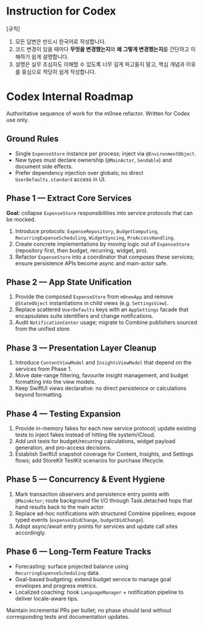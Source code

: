 # Instruction for Codex

[규칙]
1. 모든 답변은 반드시 한국어로 작성합니다.
2. 코드 변경이 있을 때마다 **무엇을 변경했는지**와 **왜 그렇게 변경했는지**를 간단하고 이해하기 쉽게 설명합니다.
3. 설명은 실무 초심자도 이해할 수 있도록 너무 깊게 파고들지 말고, 핵심 개념과 이유를 중심으로 적당히 쉽게 작성합니다.

# Codex Internal Roadmap

Authoritative sequence of work for the m0nee refactor. Written for Codex use only.

## Ground Rules
- Single `ExpenseStore` instance per process; inject via `@EnvironmentObject`.
- New types must declare ownership (`@MainActor`, `Sendable`) and document side effects.
- Prefer dependency injection over globals; no direct `UserDefaults.standard` access in UI.

## Phase 1 — Extract Core Services
**Goal:** collapse `ExpenseStore` responsibilities into service protocols that can be mocked.
1. Introduce protocols: `ExpenseRepository`, `BudgetComputing`, `RecurringExpenseScheduling`, `WidgetSyncing`, `ProAccessHandling`.
2. Create concrete implementations by moving logic out of `ExpenseStore` (repository first, then budget, recurring, widget, pro).
3. Refactor `ExpenseStore` into a coordinator that composes these services; ensure persistence APIs become async and main-actor safe.

## Phase 2 — App State Unification
1. Provide the composed `ExpenseStore` from `m0neeApp` and remove `@StateObject` instantiations in child views (e.g. `SettingsView`).
2. Replace scattered `UserDefaults` keys with an `AppSettings` facade that encapsulates suite identifiers and change notifications.
3. Audit `NotificationCenter` usage; migrate to Combine publishers sourced from the unified store.

## Phase 3 — Presentation Layer Cleanup
1. Introduce `ContentViewModel` and `InsightsViewModel` that depend on the services from Phase 1.
2. Move date-range filtering, favourite insight management, and budget formatting into the view models.
3. Keep SwiftUI views declarative: no direct persistence or calculations beyond formatting.

## Phase 4 — Testing Expansion
1. Provide in-memory fakes for each new service protocol; update existing tests to inject fakes instead of hitting file system/iCloud.
2. Add unit tests for budget/recurring calculations, widget payload generation, and pro-access decisions.
3. Establish SwiftUI snapshot coverage for Content, Insights, and Settings flows; add StoreKit TestKit scenarios for purchase lifecycle.

## Phase 5 — Concurrency & Event Hygiene
1. Mark transaction observers and persistence entry points with `@MainActor`; route background file I/O through Task.detached hops that hand results back to the main actor.
2. Replace ad-hoc notifications with structured Combine pipelines; expose typed events (`expensesDidChange`, `budgetDidChange`).
3. Adopt async/await entry points for services and update call sites accordingly.

## Phase 6 — Long-Term Feature Tracks
- Forecasting: surface projected balance using `RecurringExpenseScheduling` data.
- Goal-based budgeting: extend budget service to manage goal envelopes and progress metrics.
- Localized coaching: hook `LanguageManager` + notification pipeline to deliver locale-aware tips.

Maintain incremental PRs per bullet; no phase should land without corresponding tests and documentation updates.
